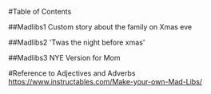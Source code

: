 #Table of Contents

##Madlibs1
Custom story about the family on Xmas eve

##Madlibs2
'Twas the night before xmas'

##Madlibs3
NYE Version for Mom

#Reference to Adjectives and Adverbs
https://www.instructables.com/Make-your-own-Mad-Libs/
